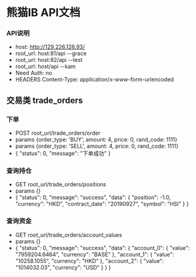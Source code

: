 # 熊猫IB API文档

### API说明
* host: http://129.226.126.93/
* root_url: host:81/api --grace
* root_url: host:82/api --test
* root_url: host/api --kam
* Need Auth: no
* HEADERS Content-Type: application/x-www-form-urlencoded

## 交易类 trade_orders
### 下单
* POST root_url/trade_orders/order
* params {order_type: 'BUY', amount: 4, price: 0, rand_code: 1111}     
* params {order_type: 'SELL', amount: 4, price: 0, rand_code: 1111}    
* {
    "status": 0,
    "message": "下单成功"
}

### 查询持仓
* GET root_url/trade_orders/positions
* params {}
* {
    "status": 0,
    "message": "success",
    "data": {
        "position": -1.0,
        "currency": "HKD",
        "contract_date": "20190927",
        "symbol": "HSI"
    }
}

### 查询资金
* GET root_url/trade_orders/account_values
* params {}
* {
    "status": 0,
    "message": "success",
    "data": {
        "account_0": {
            "value": "7959204.6464",
            "currency": "BASE"
        },
        "account_1": {
            "value": "10258.1055",
            "currency": "HKD"
        },
        "account_2": {
            "value": "1014032.03",
            "currency": "USD"
        }
    }
}
